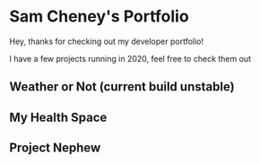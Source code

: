 # Sam Cheney's Portfolio

Hey, thanks for checking out my developer portfolio!

I have a few projects running in 2020, feel free to check them out

## Weather or Not (current build unstable)

## My Health Space

## Project Nephew

